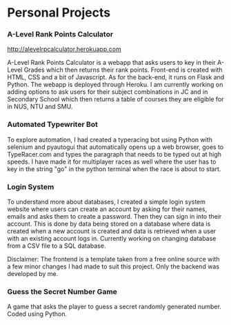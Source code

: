 # Personal Projects

### A-Level Rank Points Calculator
http://alevelrpcalculator.herokuapp.com

A-Level Rank Points Calculator is a webapp that asks users to key in their A-Level Grades which then returns their rank points. Front-end is created with HTML, CSS and a bit of Javascript. As for the back-end, it runs on Flask and Python. The webapp is deployed through Heroku. I am currently working on adding options to ask users for their subject combinations in JC and in Secondary School which then returns a table of courses they are eligible for in NUS, NTU and SMU.

### Automated Typewriter Bot
To explore automation, I had created a typeracing bot using Python with selenium and pyautogui that automatically opens up a web browser, goes to TypeRacer.com and types the paragraph that needs to be typed out at high speeds. I have made it for multiplayer races as well where the user has to key in the string "go" in the python terminal when the race is about to start.

### Login System
To understand more about databases, I created a simple login system website where users can create an account by asking for their names, emails and asks them to create a password. Then they can sign in into their account. This is done by data being stored on a database where data is created when a new account is created and data is retrieved when a user with an existing account logs in. Currently working on changing database from a CSV file to a SQL database.

Disclaimer: The frontend is a template taken from a free online source with a few minor changes I had made to suit this project. Only the backend was developed by me.

### Guess the Secret Number Game
A game that asks the player to guess a secret randomly generated number. Coded using Python.
